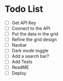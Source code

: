 # Todo List
- [ ] Get API Key
- [ ] Connect to the API
- [ ] Put the data in the grid
- [ ] Refine the grid design
- [ ] Navbar
- [ ] Dark mode toggle
- [ ] Add a search bar?
- [ ] Add Tests
- [ ] ReadME
- [ ] Deploy
